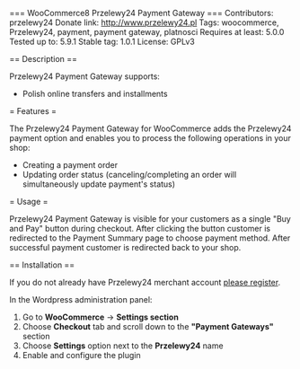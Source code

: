 === WooCommerce8 Przelewy24 Payment Gateway ===
Contributors: przelewy24
Donate link: http://www.przelewy24.pl
Tags: woocommerce, Przelewy24, payment, payment gateway, platnosci
Requires at least: 5.0.0
Tested up to: 5.9.1
Stable tag: 1.0.1
License: GPLv3

== Description ==

Przelewy24 Payment Gateway supports:

* Polish online transfers and installments

= Features =

The Przelewy24 Payment Gateway for WooCommerce adds the Przelewy24 payment option and enables you to process the following operations in your shop:

* Creating a payment order
* Updating order status (canceling/completing an order will simultaneously update payment's status)

= Usage =

Przelewy24 Payment Gateway is visible for your customers as a single "Buy and Pay" button during checkout. After clicking the button customer is redirected to the Payment Summary page to choose payment method. After successful payment customer is redirected back to your shop.

== Installation ==

If you do not already have Przelewy24 merchant account [please register](https://www.przelewy24.pl/rejestracja).

In the Wordpress administration panel:

1. Go to **WooCommerce** -> **Settings section**
2. Choose **Checkout** tab and scroll down to the **"Payment Gateways"** section
3. Choose **Settings** option next to the **Przelewy24** name
4. Enable and configure the plugin
